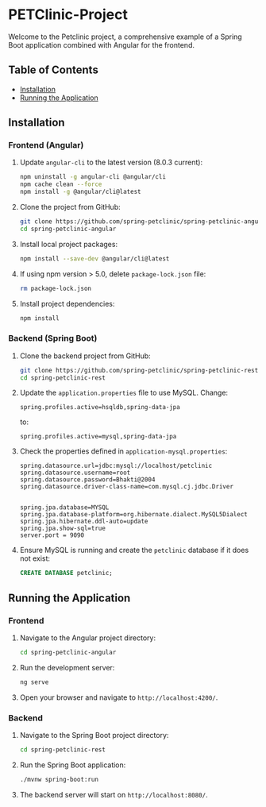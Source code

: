 # PETClinic-Project
Welcome to the Petclinic project, a comprehensive example of a Spring Boot application combined with Angular for the frontend.

## Table of Contents
- [Installation](#installation)
- [Running the Application](#running-the-application)

## Installation

### Frontend (Angular)

1. Update `angular-cli` to the latest version (8.0.3 current):
    ```bash
    npm uninstall -g angular-cli @angular/cli
    npm cache clean --force
    npm install -g @angular/cli@latest
    ```

2. Clone the project from GitHub:
    ```bash
    git clone https://github.com/spring-petclinic/spring-petclinic-angular.git
    cd spring-petclinic-angular
    ```

3. Install local project packages:
    ```bash
    npm install --save-dev @angular/cli@latest
    ```

4. If using npm version > 5.0, delete `package-lock.json` file:
    ```bash
    rm package-lock.json
    ```

5. Install project dependencies:
    ```bash
    npm install
    ```

### Backend (Spring Boot)

1. Clone the backend project from GitHub:
    ```bash
    git clone https://github.com/spring-petclinic/spring-petclinic-rest.git
    cd spring-petclinic-rest
    ```

2. Update the `application.properties` file to use MySQL. Change:
    ```properties
    spring.profiles.active=hsqldb,spring-data-jpa
    ```
    to:
    ```properties
    spring.profiles.active=mysql,spring-data-jpa
    ```

3. Check the properties defined in `application-mysql.properties`:
    ```properties
    spring.datasource.url=jdbc:mysql://localhost/petclinic
    spring.datasource.username=root
    spring.datasource.password=Bhakti@2004
    spring.datasource.driver-class-name=com.mysql.cj.jdbc.Driver


    spring.jpa.database=MYSQL
    spring.jpa.database-platform=org.hibernate.dialect.MySQL5Dialect
    spring.jpa.hibernate.ddl-auto=update
    spring.jpa.show-sql=true
    server.port = 9090
    ```

4. Ensure MySQL is running and create the `petclinic` database if it does not exist:
    ```sql
    CREATE DATABASE petclinic;
    ```

## Running the Application

### Frontend

1. Navigate to the Angular project directory:
    ```bash
    cd spring-petclinic-angular
    ```

2. Run the development server:
    ```bash
    ng serve
    ```

3. Open your browser and navigate to `http://localhost:4200/`.

### Backend

1. Navigate to the Spring Boot project directory:
    ```bash
    cd spring-petclinic-rest
    ```

2. Run the Spring Boot application:
    ```bash
    ./mvnw spring-boot:run
    ```

3. The backend server will start on `http://localhost:8080/`.
